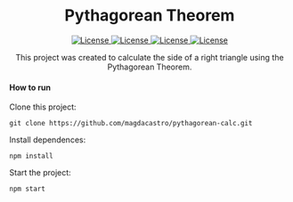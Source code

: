<div align="center">
  <h1>Pythagorean Theorem</h1>
  <p>
      <a href="https://opensource.org/licenses/MIT">
          <img alt="License" src="https://img.shields.io/badge/License-MIT-yellow.svg">
      </a>
      <a href="#">
          <img alt="License" src="https://img.shields.io/github/languages/count/magdacastro/pythagorean-calc">
      </a>
      <a href="#">
          <img alt="License" src="https://img.shields.io/github/last-commit/magdacastro/pythagorean-calc">
      </a>
      <a href="#">
          <img alt="License" src="https://img.shields.io/github/followers/magdacastro?style=social">
      </a>
  </p>
  This project was created to calculate the side of a right triangle using the Pythagorean Theorem.
</div>

<h4>How to run</h4>

<p>Clone this project:</p>

`git clone https://github.com/magdacastro/pythagorean-calc.git`

<p>Install dependences:</p>

`npm install`

<p>Start the project:</p>

`npm start`

